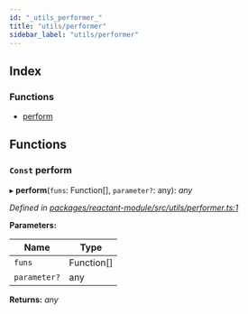 ```yaml
---
id: "_utils_performer_"
title: "utils/performer"
sidebar_label: "utils/performer"
---
```


## Index

### Functions

* [perform](_utils_performer_.md#const-perform)

## Functions

### `Const` perform

▸ **perform**(`funs`: Function[], `parameter?`: any): *any*

*Defined in [packages/reactant-module/src/utils/performer.ts:1](https://github.com/unadlib/reactant/blob/8ae0877/packages/reactant-module/src/utils/performer.ts#L1)*

**Parameters:**

Name | Type |
------ | ------ |
`funs` | Function[] |
`parameter?` | any |

**Returns:** *any*
